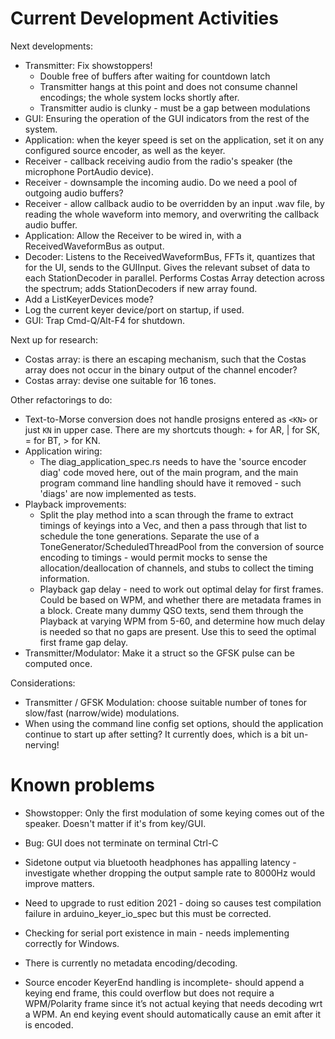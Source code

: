 # Current Development Activities


Next developments:
* Transmitter: Fix showstoppers!
  * Double free of buffers after waiting for countdown latch
  * Transmitter hangs at this point and does not consume channel encodings; the whole system locks shortly after.
  * Transmitter audio is clunky - must be a gap between modulations
* GUI: Ensuring the operation of the GUI indicators from the rest of the system.
* Application: when the keyer speed is set on the application, set it on any configured source encoder, as well as the keyer.
* Receiver - callback receiving audio from the radio's speaker (the microphone PortAudio device).
* Receiver - downsample the incoming audio. Do we need a pool of outgoing audio buffers?
* Receiver - allow callback audio to be overridden by an input .wav file, by reading the whole waveform into memory, and
  overwriting the callback audio buffer.
* Application: Allow the Receiver to be wired in, with a ReceivedWaveformBus as output.
* Decoder: Listens to the ReceivedWaveformBus, FFTs it, quantizes that for the UI, sends to the GUIInput. Gives the relevant subset
  of data to each StationDecoder in parallel. Performs Costas Array detection across the spectrum; adds StationDecoders if new
  array found.
* Add a ListKeyerDevices mode?
* Log the current keyer device/port on startup, if used.
* GUI: Trap Cmd-Q/Alt-F4 for shutdown.

Next up for research:
* Costas array: is there an escaping mechanism, such that the Costas array does not occur in the binary output of the
  channel encoder?
* Costas array: devise one suitable for 16 tones.

Other refactorings to do:
* Text-to-Morse conversion does not handle prosigns entered as `<KN>` or just `KN` in upper case. There are my shortcuts
  though: + for AR, | for SK, = for BT, > for KN.
* Application wiring:
  * The diag_application_spec.rs needs to have the 'source encoder diag' code moved here, out of the main
    program, and the main program command line handling should have it removed - such 'diags' are now implemented
    as tests.
* Playback improvements:
  * Split the play method into a scan through the frame to extract timings of keyings into a Vec, and then a pass 
   through that list to schedule the tone generations. Separate the use of a ToneGenerator/ScheduledThreadPool from the
   conversion of source encoding to timings - would permit mocks to sense the allocation/deallocation of channels, and
   stubs to collect the timing information.
  * Playback gap delay - need to work out optimal delay for first frames. Could be based on WPM, and whether there are
   metadata frames in a block. Create many dummy QSO texts, send them through the Playback at varying WPM from 5-60, and
   determine how much delay is needed so that no gaps are present. Use this to seed the optimal first frame gap delay.
* Transmitter/Modulator: Make it a struct so the GFSK pulse can be computed once.

Considerations:
* Transmitter / GFSK Modulation: choose suitable number of tones for slow/fast (narrow/wide) modulations.
* When using the command line config set options, should the application continue to start up after setting?
  It currently does, which is a bit un-nerving!



# Known problems
* Showstopper: Only the first modulation of some keying comes out of the speaker. Doesn't matter if it's from key/GUI.

* Bug: GUI does not terminate on terminal Ctrl-C

* Sidetone output via bluetooth headphones has appalling latency - investigate whether dropping the output sample
  rate to 8000Hz would improve matters.

* Need to upgrade to rust edition 2021 - doing so causes test compilation failure in arduino_keyer_io_spec but this must
  be corrected.

* Checking for serial port existence in main - needs implementing correctly for Windows.

* There is currently no metadata encoding/decoding.

* Source encoder KeyerEnd handling is incomplete- should append a keying end frame, this could overflow but does not
  require a WPM/Polarity frame since it’s not actual keying that needs decoding wrt a WPM. An end keying event should
  automatically cause an emit after it is encoded.
